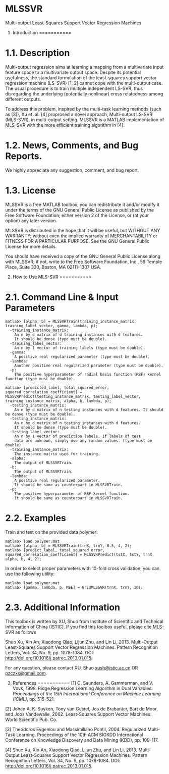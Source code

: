 # MLSSVR
Multi-output Least-Squares Support Vector Regression Machines

1. Introduction
===========

1.1. Description
===========
Multi-output regression aims at learning a mapping from a multivariate input feature space to a multivariate output space. Despite its potential usefulness, the standard formulation of the least-squares support vector regression machine (LS-SVR) [1, 2] cannot cope with the multi-output case. The usual procedure is to train multiple independent LS-SVR, thus disregarding the underlying (potentially nonlinear) cross relatedness among different outputs. 

To address this problem, inspired by the multi-task learning methods (such as [3]), Xu et. al. [4] proprosed a novel approach, Multi-output LS-SVR (MLS-SVR), in multi-output setting. MLSSVR is a MATLAB implementation of MLS-SVR with the more efficient training algorithm in [4]. 

1.2. News, Comments, and Bug Reports.
===========
We highly appreciate any suggestion, comment, and bug report.

1.3. License
===========
MLSSVR is a free MATLAB toolbox; you can redistribute it and/or modify it under the terms of the GNU General Public License as published by the Free Software Foundation; either version 2 of the License, or (at your option) any later version.

MLSSVR is distributed in the hope that it will be useful, but WITHOUT ANY WARRANTY; without even the implied warranty of MERCHANTABILITY or FITNESS FOR A PARTICULAR PURPOSE. See the GNU General Public License for more details.

You should have received a copy of the GNU General Public License along with MLSSVR; if not, write to the Free Software Foundation, Inc., 59 Temple Place, Suite 330, Boston, MA 02111-1307 USA.

2. How to Use MLS-SVR
===========

2.1. Command Line & Input Parameters
===========

```
matlab> [alpha, b] = MLSSVRTrain(training_instance_matrix, training_label_vector, gamma, lambda, p);
  -training_instance_matrix:
    An n by d matrix of d training instances with d features.
    It should be dense (type must be double).
  -training_label_vector:
    An n by 1 vector of training labels (type must be double).
  -gamma: 
    A positive real regularized parameter (type must be double). 
  -lambda: 
    Another positive real regularized parameter (type must be double). 
  -p: 
    The positive hyperparameter of radial basis function (RBF) kernel function (type must be double). 
```

```
matlab> [predicted_label, total_squared_error, squared_correlation_coefficient] = MLSSVRPredict(testing_instance_matrix, testing_label_vector, training_instance_matrix, alpha, b, lambda, p);
  -testing_instance_matrix: 
    An n by d matrix of n testing instances with d features. It should be dense (type must be double). 
  -testing_instance_matrix:
    An n by d matrix of n testing instances with d features.
    It should be dense (type must be double). 
  -testing_label_vector:
    An n by 1 vector of prediction labels. If labels of test
    data are unknown, simply use any random values. (type must be double)
  -training_instance_matrix: 
    The instance matrix used for training. 
  -alpha:
    The output of MLSSVRTrain.
  -b: 
    The output of MLSSVRTrain. 
  -lambda:
    A positive real regularized parameter.
    It should be same as counterpart in MLSSVRTrain. 
  -p: 
    The positive hyperparameter of RBF kernel function. 
    It should be same as counterpart in MLSSVRTrain.  
```

2.2. Examples
===========

Train and test on the provided data polymer:

```
matlab> load polymer.mat
matlab> [alpha, b] = MLSSVRTrain(trnX, trnY, 0.5, 4, 2);
matlab> [predict_label, total_squared_error, squared_correlation_coefficient] = MLSSVRPredict(tstX, tstY, trnX, alpha, b, 4, 2); 
```

In order to select proper parameters with 10-fold cross validation, you can use the following utility: 

```
matlab> load polymer.mat
matlab> [gamma, lambda, p, MSE] = GridMLSSVR(trnX, trnY, 10); 
```

2.3. Additional Information
=========================

This toolbox is written by XU, Shuo from Institute of Scientific and Technical Information of China (ISTIC). If you find this toolbox useful, please cite MLS-SVR as follows

Shuo Xu, Xin An, Xiaodong Qiao, Lijun Zhu, and Lin Li, 2013. Multi-Output Least-Squares Support Vector Regression Machines. Pattern Recognition Letters, Vol. 34, No. 9, pp. 1078-1084. DOI: http://doi.org/10.1016/j.patrec.2013.01.015.

For any question, please contact XU, Shuo <xush@istic.ac.cn> OR <pzczxs@gmail.com>.

3. References
===========
[1] C. Saunders, A. Gammerman, and V. Vovk, 1998. Ridge Regression Learning Algorithm in Dual Variables. *Proceedings of the 15th International Conference on Machine Learning (ICML)*, pp. 515-521. 

[2] Johan A. K. Suyken, Tony van Gestel,  Jos de Brabanter, Bart de Moor, and Joos Vandewalle, 2002. Least-Squares Support Vector Machines. World Scientific Pub. Co.

[3] Theodoros Evgeniou and Massimiliano Pontil, 2004. Regularized Multi-Task Learning. Proceedings of the 10th ACM SIGKDD International Conference on Knowledge Discovery and Data Mining (KDD), pp. 109-117. 

[4] Shuo Xu, Xin An, Xiaodong Qiao, Lijun Zhu, and Lin Li, 2013. Multi-Output Least-Squares Support Vector Regression Machines. Pattern Recognition Letters, Vol. 34, No. 9, pp. 1078-1084. DOI: http://doi.org/10.1016/j.patrec.2013.01.015.

